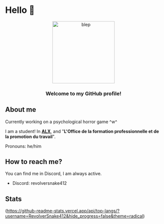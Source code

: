 # Hello 👋
<div align="center">
  <img width="200" height="200" src="https://gcdnb.pbrd.co/images/CVvzMxntevZV.gif?o=1" alt="blep">
</div>
<h3 align="center">Welcome to my GitHub profile!</h3>
<div>
  <h2>About me</h2>
  <p>Currently working on a psychological horror game ^w^</p>
  <p>I am a student! In <a href="https://www.alxafrica.com/"><b>ALX</b></a>, and "<b>L'Office de la formation professionnelle et de la promotion du travail</b>".</p>
  <p>Pronouns: he/him</p>
  <h2>How to reach me?</h2>
  <p>You can find me in Discord, I am always active.</p>
  <ul>
    <li>Discord: revolversnake412</li>
  </ul>
</div>

## Stats
(https://github-readme-stats.vercel.app/api/top-langs/?username=RevolverSnake412&hide_progress=false&theme=radical)
